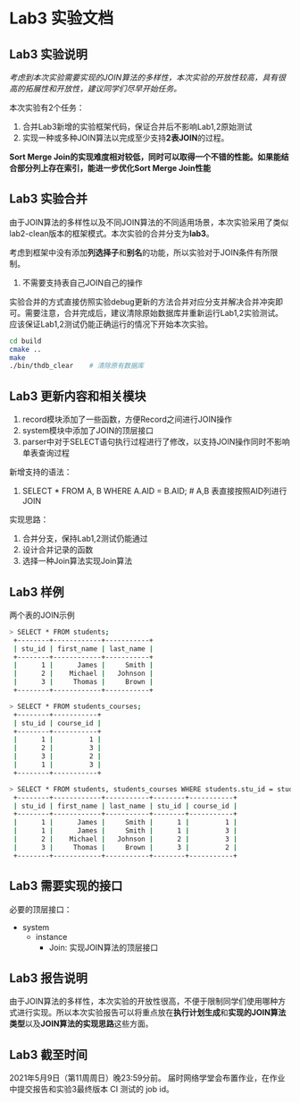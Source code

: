 # Lab3 实验文档

## Lab3 实验说明

*考虑到本次实验需要实现的JOIN算法的多样性，本次实验的开放性较高，具有很高的拓展性和开放性，建议同学们尽早开始任务。*

本次实验有2个任务：
1. 合并Lab3新增的实验框架代码，保证合并后不影响Lab1,2原始测试
2. 实现一种或多种JOIN算法以完成至少支持**2表JOIN**的过程。

**Sort Merge Join的实现难度相对较低，同时可以取得一个不错的性能。如果能结合部分列上存在索引，能进一步优化Sort Merge Join性能**

## Lab3 实验合并

由于JOIN算法的多样性以及不同JOIN算法的不同适用场景，本次实验采用了类似lab2-clean版本的框架模式。本次实验的合并分支为**lab3**。

考虑到框架中没有添加**列选择子**和**别名**的功能，所以实验对于JOIN条件有所限制。
1. 不需要支持表自己JOIN自己的操作

实验合并的方式直接仿照实验debug更新的方法合并对应分支并解决合并冲突即可。需要注意，合并完成后，建议清除原始数据库并重新运行Lab1,2实验测试。应该保证Lab1,2测试仍能正确运行的情况下开始本次实验。

```bash
cd build            
cmake ..
make
./bin/thdb_clear    # 清除原有数据库
```

## Lab3 更新内容和相关模块

1. record模块添加了一些函数，方便Record之间进行JOIN操作
2. system模块中添加了JOIN的顶层接口
3. parser中对于SELECT语句执行过程进行了修改，以支持JOIN操作同时不影响单表查询过程

新增支持的语法：
1. SELECT * FROM A, B WHERE A.AID = B.AID; # A,B 表直接按照AID列进行JOIN

实现思路：
1. 合并分支，保持Lab1,2测试仍能通过
2. 设计合并记录的函数
3. 选择一种Join算法实现Join算法

## Lab3 样例

两个表的JOIN示例
```sh
> SELECT * FROM students;
 +--------+------------+-----------+
 | stu_id | first_name | last_name | 
 +--------+------------+-----------+
 |      1 |      James |     Smith | 
 |      2 |    Michael |   Johnson | 
 |      3 |     Thomas |     Brown | 
 +--------+------------+-----------+

> SELECT * FROM students_courses;
 +--------+-----------+
 | stu_id | course_id | 
 +--------+-----------+
 |      1 |         1 | 
 |      2 |         3 | 
 |      3 |         2 | 
 |      1 |         3 | 
 +--------+-----------+

> SELECT * FROM students, students_courses WHERE students.stu_id = students_courses.stu_id;
 +--------+------------+-----------+--------+-----------+
 | stu_id | first_name | last_name | stu_id | course_id | 
 +--------+------------+-----------+--------+-----------+
 |      1 |      James |     Smith |      1 |         1 | 
 |      1 |      James |     Smith |      1 |         3 | 
 |      2 |    Michael |   Johnson |      2 |         3 | 
 |      3 |     Thomas |     Brown |      3 |         2 | 
 +--------+------------+-----------+--------+-----------+

```

## Lab3 需要实现的接口

必要的顶层接口：
- system
  - instance
    - Join: 实现JOIN算法的顶层接口

## Lab3 报告说明

由于JOIN算法的多样性，本次实验的开放性很高，不便于限制同学们使用哪种方式进行实现。所以本次实验报告可以将重点放在**执行计划生成**和**实现的JOIN算法类型**以及**JOIN算法的实现思路**这些方面。

## Lab3 截至时间

2021年5月9日（第11周周日）晚23:59分前。
届时网络学堂会布置作业，在作业中提交报告和实验3最终版本 CI 测试的 job id。
